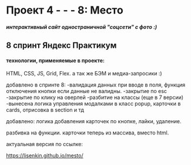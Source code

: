 # Проект 4 - - - 8: Место

##### интерактивный сайт одностраничной "соцсети" с фото :)

## 8 спринт Яндекс Практикум

#### технологии, применяемые в проекте:

HTML, CSS, JS, Grid, Flex.
а так же БЭМ и медиа-запросики :)

добавлено в спринте 8:
-валидация данных при вводе в поля, функция отключения кнопки если данные не валидны.
-закрытие по esc
-закрытие по клику на оверлей
-разбитие на классы (еще в 7 версии)
-вынесена логика управления модалками в класс  popup, карточки в cards, отрисовка в section и тд

добавлено:
логика добавления карточек по кнопке, лайки, удаление.

разбивка на функции.
карточки теперь из массива, вместо html.


актуальная версия по ссылке:

https://lisenkin.github.io/mesto/

